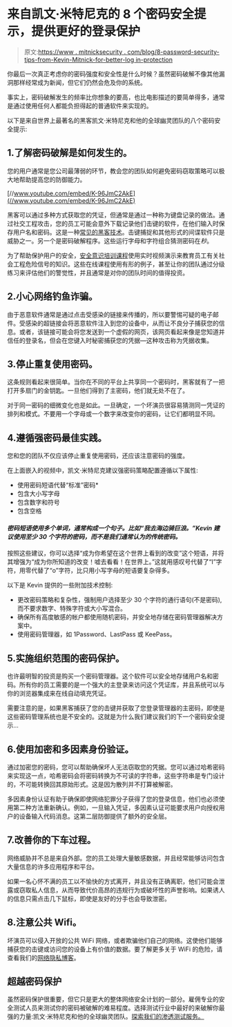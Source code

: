 # 来自凯文·米特尼克的 8 个密码安全提示，提供更好的登录保护

> 原文:[https://www . mitnicksecurity . com/blog/8-password-security-tips-from-Kevin-Mitnick-for-better-log in-protection](https://www.mitnicksecurity.com/blog/8-password-security-tips-from-kevin-mitnick-for-better-login-protection)

你最后一次真正考虑你的密码强度和安全性是什么时候？虽然密码破解不像其他漏洞那样经常成为新闻，但它们仍然会危及你的系统。

事实上，密码破解发生的频率比你想象的要高，也比电影描述的要简单得多，通常是通过使用任何人都能负担得起的普通软件来实现的。

以下是来自世界上最著名的黑客凯文·米特尼克和他的全球幽灵团队的八个密码安全提示:

## 1.了解密码破解是如何发生的。

您的用户通常是您公司最薄弱的环节，教会您的团队如何避免密码窃取策略可以极大地帮助提高您的防御能力。

[//www.youtube.com/embed/K-96JmC2AkE](//www.youtube.com/embed/K-96JmC2AkE)

黑客可以通过多种方式获取您的凭证，但通常是通过一种称为键盘记录的做法。通过社交工程攻击，您的员工可能会意外下载记录他们击键的软件，在他们输入时保存用户名和密码。这是一种[常见的黑客技术](https://www.mitnicksecurity.com/blog/5-common-hacking-techniques-for-2020)。击键捕捉和其他形式的间谍软件只是威胁之一。另一个是密码破解程序。这些运行字母和字符组合猜测密码在*秒*。

为了帮助保护用户的安全，[安全意识培训课程](https://www.mitnicksecurity.com/kevin-mitnick-security-awareness-training)使用实时视频演示来教育员工有关社会工程危险信号的知识。这些在线课程使用有形的例子，甚至让你的团队通过分级练习来评估他们的警觉性，并且通常是对你的团队时间的值得投资。

## 2.小心网络钓鱼诈骗。

由于恶意软件通常是通过点击受感染的链接来传播的，所以要警惕可疑的电子邮件。受感染的超链接会将恶意软件注入到您的设备中，从而让不良分子捕获您的信息。或者，该链接可能会将您发送到一个虚假的网页，该网页看起来像是您知道并信任的登录名，但会在您键入时秘密捕获您的凭据—这种攻击称为凭据收集。

## 3.停止重复使用密码。

这条规则看起来很简单。当你在不同的平台上共享同一个密码时，黑客就有了一把打开多扇门的金钥匙。一旦他们得到了主密码，他们就无处不在了。

对于同一密码的细微变化也是如此。一旦确定，一个坏演员很容易猜测同一凭证的排列和模式。不要用一个字母或一个数字来改变你的密码，让它们都明显不同。

## 4.遵循强密码最佳实践。

您和您的团队不仅应该停止重复使用密码，还应该注意密码的强度。

在上面嵌入的视频中，凯文·米特尼克建议强密码策略配置遵循以下属性:

*   使用密码短语代替“标准”密码*
*   包含大小写字母
*   包含数字和符号
*   包含空格

#### *密码短语使用多个单词，通常构成一个句子。比如“我去海边骑巨浪。”Kevin 建议使用至少 30 个字符的密码，而不是我们通常认为的传统密码。*

按照这些建议，你可以选择“成为你希望在这个世界上看到的改变”这个短语，并将其增强为“成为你所知道的改变！嘘去看看！在世界上。”这就用感叹号代替了“I”字符，用零代替了“o”字符，比只用小写字母的短语要复杂得多。

以下是 Kevin 提供的一些附加技术控制:

*   更改密码策略和复杂性，强制用户选择至少 30 个字符的通行语句(不是密码),而不要求数字、特殊字符或大小写混合。
*   确保所有高度敏感的帐户都使用随机密码，并安全地存储在密码管理器解决方案中。
*   使用密码管理器，如 1Password、LastPass 或 KeePass。

## 5.实施组织范围的密码保护。

也许最明智的投资是购买一个密码管理器。这个软件可以安全地存储用户名和密码。所有你的员工需要的是一个强大的主登录来访问这个凭证库，并且系统可以与你的浏览器集成来在线自动填充凭证。

需要注意的是，如果黑客捕获了您的击键并获取了您登录管理器的主密码，即使是这些密码管理系统也是不安全的。这就是为什么我们建议我们的下一个密码安全提示...

## 6.使用加密和多因素身份验证。

通过加密您的密码，您可以帮助确保坏人无法窃取您的凭据。您可以通过哈希密码来实现这一点，哈希密码会将密码转换为不可读的字符串，这些字符串是专门设计的，不可能转换回其原始形式。这是因为散列并不打算被解密。

多因素身份认证有助于确保即使网络犯罪分子获得了您的登录信息，他们也必须使用第二种方法重新确认。例如，一旦输入凭证，多因素认证可能要求用户向授权用户的设备输入代码消息。这第二层防御提供了额外的安全层。

## 7.改善你的下车过程。

网络威胁并不总是来自外部。您的员工处理大量敏感数据，并且经常能够访问包含大量信息的许多应用程序和平台。

如果一名心怀不满的员工以不愉快的方式离开，并且没有正确离职，他们可能会泄露或窃取私人信息，从而导致代价高昂的违规行为或破坏性的声誉影响。如果诱人的信息只需点击几下鼠标，即使是友好的分手也会导致泄密。

## 8.注意公共 Wifi。

坏演员可以侵入开放的公共 WiFi 网络，或者欺骗他们自己的网络。这使他们能够捕获您的击键或访问您的设备上有价值的数据。要了解更多关于 WiFi 的危险，请查看我们的[网络隐私博客](/blog/5-cyber-privacy-concerns-and-ways-to-enhance-your-personal-security)。

## 超越密码保护

虽然密码保护很重要，但它只是更大的整体网络安全计划的一部分。雇佣专业的安全测试人员来测试你的密码被破解的难易程度。选择测试行业中最好的来破解你最强的力量:凯文·米特尼克和他的全球幽灵团队。[探索我们的渗透测试服务。](https://www.mitnicksecurity.com/penetration-testing)